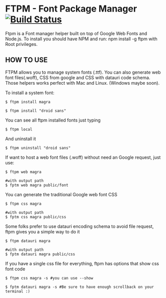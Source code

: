 FTPM - Font Package Manager [![Build Status](https://secure.travis-ci.org/heldr/ftpm.png)](http://travis-ci.org/heldr/ftpm)
===========================
Ftpm is a Font manager helper built on top of Google Web Fonts and Node.js. To install you should have NPM and run:
npm install -g ftpm with Root privileges.

HOW TO USE
--------------
FTPM allows you to manage system fonts (.ttf). You can also generate web font files(.woff), CSS from google and CSS with datauri code schema. Those helpers works perfect with Mac and Linux. (Windows maybe soon).

To install a system font:

```CLI
$ ftpm install magra

$ ftpm install "droid sans"
```

You can see all ftpm installed fonts just typing

```CLI
$ ftpm local
```

And uninstall it

```CLI
$ ftpm uninstall "droid sans"
```

If want to host a web font files (.woff) without need an Google request, just use:

```CLI
$ ftpm web magra

#with output path
$ fptm web magra public/font
```

You can generate the traditional Google web font CSS

```CLI
$ ftpm css magra

#with output path
$ fptm css magra public/css
```

Some folks prefer to use datauri encoding schema to avoid file request, ftpm gives you a simple way to do it

```CLI
$ ftpm datauri magra

#with output path
$ fptm datauri magra public/css
```

If you have a single css file for everything, ftpm has options that show css font code

```CLI
$ ftpm css magra -s #you can use --show

$ fptm datauri magra -s #Be sure to have enough scrollback on your terminal :)
```